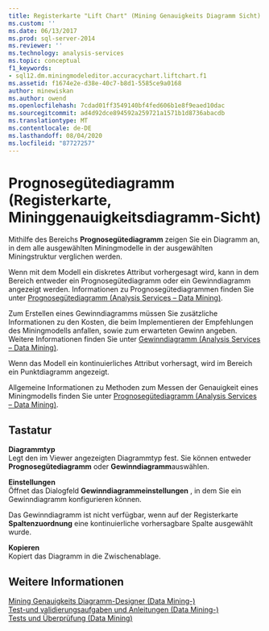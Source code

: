 ```yaml
---
title: Registerkarte "Lift Chart" (Mining Genauigkeits Diagramm Sicht) | Microsoft-Dokumentation
ms.custom: ''
ms.date: 06/13/2017
ms.prod: sql-server-2014
ms.reviewer: ''
ms.technology: analysis-services
ms.topic: conceptual
f1_keywords:
- sql12.dm.miningmodeleditor.accuracychart.liftchart.f1
ms.assetid: f1674e2e-d38e-40c7-b8d1-5585ce9a0168
author: minewiskan
ms.author: owend
ms.openlocfilehash: 7cdad01ff3549140bf4fed606b1e8f9eaed10dac
ms.sourcegitcommit: ad4d92dce894592a259721a1571b1d8736abacdb
ms.translationtype: MT
ms.contentlocale: de-DE
ms.lasthandoff: 08/04/2020
ms.locfileid: "87727257"
---
```

# <a name="lift-chart-tab-mining-accuracy-chart-view"></a>Prognosegütediagramm (Registerkarte, Mininggenauigkeitsdiagramm-Sicht)
  Mithilfe des Bereichs **Prognosegütediagramm** zeigen Sie ein Diagramm an, in dem alle ausgewählten Miningmodelle in der ausgewählten Miningstruktur verglichen werden.  
  
 Wenn mit dem Modell ein diskretes Attribut vorhergesagt wird, kann in dem Bereich entweder ein Prognosegütediagramm oder ein Gewinndiagramm angezeigt werden. Informationen zu Prognosegütediagrammen finden Sie unter [Prognosegütediagramm &#40;Analysis Services – Data Mining&#41;](data-mining/lift-chart-analysis-services-data-mining.md).  
  
 Zum Erstellen eines Gewinndiagramms müssen Sie zusätzliche Informationen zu den Kosten, die beim Implementieren der Empfehlungen des Miningmodells anfallen, sowie zum erwarteten Gewinn angeben. Weitere Informationen finden Sie unter [Gewinndiagramm &#40;Analysis Services – Data Mining&#41;](data-mining/profit-chart-analysis-services-data-mining.md).  
  
 Wenn das Modell ein kontinuierliches Attribut vorhersagt, wird im Bereich ein Punktdiagramm angezeigt.  
  
 Allgemeine Informationen zu Methoden zum Messen der Genauigkeit eines Miningmodells finden Sie unter [Prognosegütediagramm &#40;Analysis Services – Data Mining&#41;](data-mining/lift-chart-analysis-services-data-mining.md).  
  
## <a name="options"></a>Tastatur  
 **Diagrammtyp**  
 Legt den im Viewer angezeigten Diagrammtyp fest. Sie können entweder **Prognosegütediagramm** oder **Gewinndiagramm**auswählen.  
  
 **Einstellungen**  
 Öffnet das Dialogfeld **Gewinndiagrammeinstellungen** , in dem Sie ein Gewinndiagramm konfigurieren können.  
  
 Das Gewinndiagramm ist nicht verfügbar, wenn auf der Registerkarte **Spaltenzuordnung** eine kontinuierliche vorhersagbare Spalte ausgewählt wurde.  
  
 **Kopieren**  
 Kopiert das Diagramm in die Zwischenablage.  
  
## <a name="see-also"></a>Weitere Informationen  
 [Mining Genauigkeits Diagramm-Designer &#40;Data Mining-&#41;](mining-accuracy-chart-designer-data-mining.md)   
 [Test-und validierungsaufgaben und Anleitungen &#40;Data Mining-&#41;](data-mining/testing-and-validation-tasks-and-how-tos-data-mining.md)   
 [Tests und Überprüfung &#40;Data Mining&#41;](data-mining/testing-and-validation-data-mining.md)  
  
  
